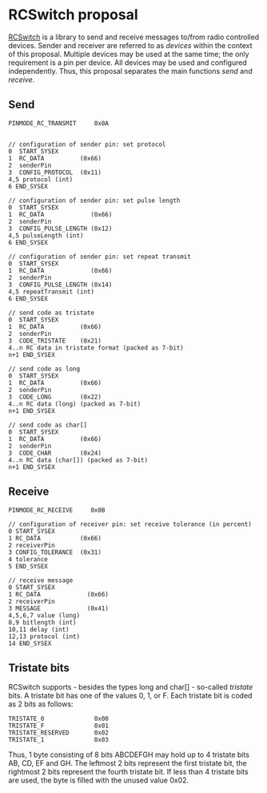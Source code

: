 RCSwitch proposal
=================

[RCSwitch](http://code.google.com/p/rc-switch/) is a library to send and receive messages to/from radio controlled devices. Sender and receiver are referred to as *devices* within the context of this proposal. Multiple devices may be used at the same time; the only requirement is a pin per device. All devices may be used and configured independently. Thus, this proposal separates the main functions *send* and *receive*.

Send
----

```
PINMODE_RC_TRANSMIT     0x0A


// configuration of sender pin: set protocol
0  START_SYSEX
1  RC_DATA          (0x66)
2  senderPin        
3  CONFIG_PROTOCOL  (0x11)
4,5 protocol (int)
6 END_SYSEX

// configuration of sender pin: set pulse length
0  START_SYSEX
1  RC_DATA             (0x66)
2  senderPin        
3  CONFIG_PULSE_LENGTH (0x12)
4,5 pulseLength (int)
6 END_SYSEX

// configuration of sender pin: set repeat transmit
0  START_SYSEX
1  RC_DATA             (0x66)
2  senderPin        
3  CONFIG_PULSE_LENGTH (0x14)
4,5 repeatTransmit (int)
6 END_SYSEX

// send code as tristate 
0  START_SYSEX
1  RC_DATA          (0x66)
2  senderPin        
3  CODE_TRISTATE    (0x21)
4..n RC data in tristate format (packed as 7-bit)
n+1 END_SYSEX

// send code as long
0  START_SYSEX
1  RC_DATA          (0x66)
2  senderPin        
3  CODE_LONG        (0x22)
4..n RC data (long) (packed as 7-bit)
n+1 END_SYSEX

// send code as char[]
0  START_SYSEX
1  RC_DATA          (0x66)
2  senderPin        
3  CODE_CHAR        (0x24)
4..n RC data (char[]) (packed as 7-bit)
n+1 END_SYSEX
```

Receive
-------

```
PINMODE_RC_RECEIVE     0x0B

// configuration of receiver pin: set receive tolerance (in percent)
0 START_SYSEX
1 RC_DATA           (0x66)
2 receiverPin        
3 CONFIG_TOLERANCE  (0x31)
4 tolerance
5 END_SYSEX

// receive message
0 START_SYSEX
1 RC_DATA             (0x66)
2 receiverPin        
3 MESSAGE             (0x41)
4,5,6,7 value (long)
8,9 bitlength (int)
10,11 delay (int) 
12,13 protocol (int)
14 END_SYSEX
```

Tristate bits
-------------
RCSwitch supports - besides the types long and char[] - so-called *tristate* bits. A tristate bit has one of the values 0, 1, or F. Each tristate bit is coded as 2 bits as follows:
```
TRISTATE_0              0x00
TRISTATE_F              0x01
TRISTATE_RESERVED       0x02
TRISTATE_1              0x03
```
Thus, 1 byte consisting of 8 bits ABCDEFGH may hold up to 4 tristate bits AB, CD, EF and GH. The leftmost 2 bits represent the first tristate bit, the rightmost 2 bits represent the fourth tristate bit. If less than 4 tristate bits are used, the byte is filled with the unused value 0x02.

